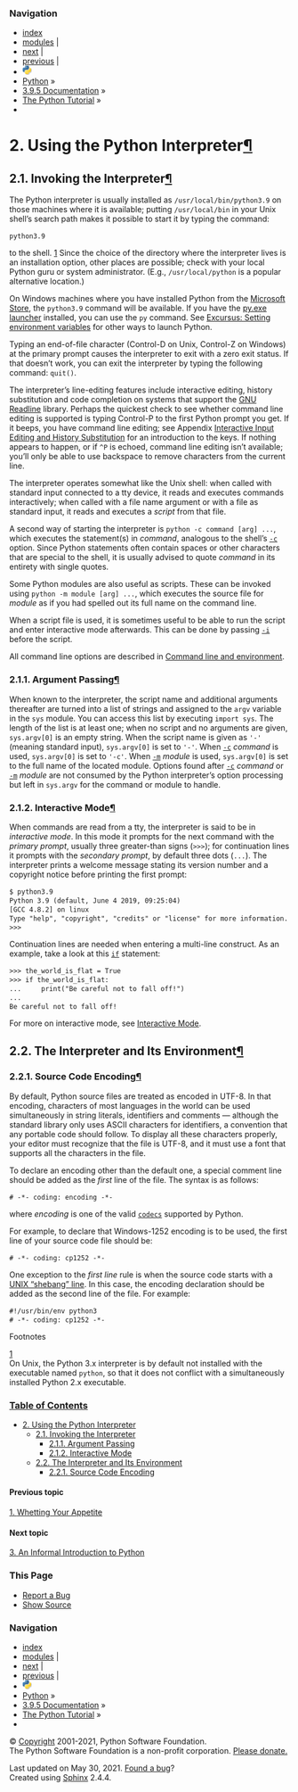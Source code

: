 ### Navigation

-   [index](https://docs.python.org/3/genindex.html "General Index")
-   [modules](https://docs.python.org/3/py-modindex.html "Python Module Index") |
-   [next](introduction.html "3. An Informal Introduction to Python") |
-   [previous](appetite.html "1. Whetting Your Appetite") |
-   ![](../_static/py.png)
-   [Python](https://www.python.org/) »
-   [3.9.5 Documentation](https://docs.python.org/3/index.html) »
-   [The Python Tutorial](index.html) »
-   

<span id="tut-using"></span>

<span class="section-number">2. </span>Using the Python Interpreter<a href="#using-the-python-interpreter" class="headerlink" title="Permalink to this headline">¶</a>
======================================================================================================================================================================

<span id="tut-invoking"></span>

<span class="section-number">2.1. </span>Invoking the Interpreter<a href="#invoking-the-interpreter" class="headerlink" title="Permalink to this headline">¶</a>
----------------------------------------------------------------------------------------------------------------------------------------------------------------

The Python interpreter is usually installed as `/usr/local/bin/python3.9` on those machines where it is available; putting `/usr/local/bin` in your Unix shell’s search path makes it possible to start it by typing the command:

    python3.9

to the shell. <a href="#id2" id="id1" class="footnote-reference brackets">1</a> Since the choice of the directory where the interpreter lives is an installation option, other places are possible; check with your local Python guru or system administrator. (E.g., `/usr/local/python` is a popular alternative location.)

On Windows machines where you have installed Python from the <a href="https://docs.python.org/3/using/windows.html#windows-store" class="reference internal"><span class="std std-ref">Microsoft Store</span></a>, the `python3.9` command will be available. If you have the <a href="https://docs.python.org/3/using/windows.html#launcher" class="reference internal"><span class="std std-ref">py.exe launcher</span></a> installed, you can use the `py` command. See <a href="https://docs.python.org/3/using/windows.html#setting-envvars" class="reference internal"><span class="std std-ref">Excursus: Setting environment variables</span></a> for other ways to launch Python.

Typing an end-of-file character (Control-D on Unix, Control-Z on Windows) at the primary prompt causes the interpreter to exit with a zero exit status. If that doesn’t work, you can exit the interpreter by typing the following command: `quit()`.

The interpreter’s line-editing features include interactive editing, history substitution and code completion on systems that support the <a href="https://tiswww.case.edu/php/chet/readline/rltop.html" class="reference external">GNU Readline</a> library. Perhaps the quickest check to see whether command line editing is supported is typing Control-P to the first Python prompt you get. If it beeps, you have command line editing; see Appendix <a href="interactive.html#tut-interacting" class="reference internal"><span class="std std-ref">Interactive Input Editing and History Substitution</span></a> for an introduction to the keys. If nothing appears to happen, or if `^P` is echoed, command line editing isn’t available; you’ll only be able to use backspace to remove characters from the current line.

The interpreter operates somewhat like the Unix shell: when called with standard input connected to a tty device, it reads and executes commands interactively; when called with a file name argument or with a file as standard input, it reads and executes a *script* from that file.

A second way of starting the interpreter is `python -c command [arg] ...`, which executes the statement(s) in *command*, analogous to the shell’s <a href="https://docs.python.org/3/using/cmdline.html#cmdoption-c" class="reference internal"><code class="xref std std-option docutils literal notranslate">-c</code></a> option. Since Python statements often contain spaces or other characters that are special to the shell, it is usually advised to quote *command* in its entirety with single quotes.

Some Python modules are also useful as scripts. These can be invoked using `python -m module [arg] ...`, which executes the source file for *module* as if you had spelled out its full name on the command line.

When a script file is used, it is sometimes useful to be able to run the script and enter interactive mode afterwards. This can be done by passing <a href="https://docs.python.org/3/using/cmdline.html#cmdoption-i" class="reference internal"><code class="xref std std-option docutils literal notranslate">-i</code></a> before the script.

All command line options are described in <a href="https://docs.python.org/3/using/cmdline.html#using-on-general" class="reference internal"><span class="std std-ref">Command line and environment</span></a>.

<span id="tut-argpassing"></span>

### <span class="section-number">2.1.1. </span>Argument Passing<a href="#argument-passing" class="headerlink" title="Permalink to this headline">¶</a>

When known to the interpreter, the script name and additional arguments thereafter are turned into a list of strings and assigned to the `argv` variable in the `sys` module. You can access this list by executing `import sys`. The length of the list is at least one; when no script and no arguments are given, `sys.argv[0]` is an empty string. When the script name is given as `'-'` (meaning standard input), `sys.argv[0]` is set to `'-'`. When <a href="https://docs.python.org/3/using/cmdline.html#cmdoption-c" class="reference internal"><code class="xref std std-option docutils literal notranslate">-c</code></a> *command* is used, `sys.argv[0]` is set to `'-c'`. When <a href="https://docs.python.org/3/using/cmdline.html#cmdoption-m" class="reference internal"><code class="xref std std-option docutils literal notranslate">-m</code></a> *module* is used, `sys.argv[0]` is set to the full name of the located module. Options found after <a href="https://docs.python.org/3/using/cmdline.html#cmdoption-c" class="reference internal"><code class="xref std std-option docutils literal notranslate">-c</code></a> *command* or <a href="https://docs.python.org/3/using/cmdline.html#cmdoption-m" class="reference internal"><code class="xref std std-option docutils literal notranslate">-m</code></a> *module* are not consumed by the Python interpreter’s option processing but left in `sys.argv` for the command or module to handle.

<span id="tut-interactive"></span>

### <span class="section-number">2.1.2. </span>Interactive Mode<a href="#interactive-mode" class="headerlink" title="Permalink to this headline">¶</a>

When commands are read from a tty, the interpreter is said to be in *interactive mode*. In this mode it prompts for the next command with the *primary prompt*, usually three greater-than signs (`>>>`); for continuation lines it prompts with the *secondary prompt*, by default three dots (`...`). The interpreter prints a welcome message stating its version number and a copyright notice before printing the first prompt:

    $ python3.9
    Python 3.9 (default, June 4 2019, 09:25:04)
    [GCC 4.8.2] on linux
    Type "help", "copyright", "credits" or "license" for more information.
    >>>

Continuation lines are needed when entering a multi-line construct. As an example, take a look at this <a href="https://docs.python.org/3/reference/compound_stmts.html#if" class="reference internal"><code class="xref std std-keyword docutils literal notranslate">if</code></a> statement:

    >>> the_world_is_flat = True
    >>> if the_world_is_flat:
    ...     print("Be careful not to fall off!")
    ...
    Be careful not to fall off!

For more on interactive mode, see <a href="appendix.html#tut-interac" class="reference internal"><span class="std std-ref">Interactive Mode</span></a>.

<span id="tut-interp"></span>

<span class="section-number">2.2. </span>The Interpreter and Its Environment<a href="#the-interpreter-and-its-environment" class="headerlink" title="Permalink to this headline">¶</a>
--------------------------------------------------------------------------------------------------------------------------------------------------------------------------------------

<span id="tut-source-encoding"></span>

### <span class="section-number">2.2.1. </span>Source Code Encoding<a href="#source-code-encoding" class="headerlink" title="Permalink to this headline">¶</a>

By default, Python source files are treated as encoded in UTF-8. In that encoding, characters of most languages in the world can be used simultaneously in string literals, identifiers and comments — although the standard library only uses ASCII characters for identifiers, a convention that any portable code should follow. To display all these characters properly, your editor must recognize that the file is UTF-8, and it must use a font that supports all the characters in the file.

To declare an encoding other than the default one, a special comment line should be added as the *first* line of the file. The syntax is as follows:

    # -*- coding: encoding -*-

where *encoding* is one of the valid <a href="https://docs.python.org/3/library/codecs.html#module-codecs" class="reference internal" title="codecs: Encode and decode data and streams."><code class="sourceCode python">codecs</code></a> supported by Python.

For example, to declare that Windows-1252 encoding is to be used, the first line of your source code file should be:

    # -*- coding: cp1252 -*-

One exception to the *first line* rule is when the source code starts with a <a href="appendix.html#tut-scripts" class="reference internal"><span class="std std-ref">UNIX “shebang” line</span></a>. In this case, the encoding declaration should be added as the second line of the file. For example:

    #!/usr/bin/env python3
    # -*- coding: cp1252 -*-

Footnotes

<span class="brackets"><a href="#id1" class="fn-backref">1</a></span>  
On Unix, the Python 3.x interpreter is by default not installed with the executable named `python`, so that it does not conflict with a simultaneously installed Python 2.x executable.

### [Table of Contents](https://docs.python.org/3/contents.html)

-   <a href="#" class="reference internal">2. Using the Python Interpreter</a>
    -   <a href="#invoking-the-interpreter" class="reference internal">2.1. Invoking the Interpreter</a>
        -   <a href="#argument-passing" class="reference internal">2.1.1. Argument Passing</a>
        -   <a href="#interactive-mode" class="reference internal">2.1.2. Interactive Mode</a>
    -   <a href="#the-interpreter-and-its-environment" class="reference internal">2.2. The Interpreter and Its Environment</a>
        -   <a href="#source-code-encoding" class="reference internal">2.2.1. Source Code Encoding</a>

#### Previous topic

[<span class="section-number">1. </span>Whetting Your Appetite](appetite.html "previous chapter")

#### Next topic

[<span class="section-number">3. </span>An Informal Introduction to Python](introduction.html "next chapter")

### This Page

-   [Report a Bug](https://docs.python.org/3/bugs.html)
-   [Show Source](https://github.com/python/cpython/blob/3.9/Doc/tutorial/interpreter.rst)

### Navigation

-   [index](https://docs.python.org/3/genindex.html "General Index")
-   [modules](https://docs.python.org/3/py-modindex.html "Python Module Index") |
-   [next](introduction.html "3. An Informal Introduction to Python") |
-   [previous](appetite.html "1. Whetting Your Appetite") |
-   ![](../_static/py.png)
-   [Python](https://www.python.org/) »
-   [3.9.5 Documentation](https://docs.python.org/3/index.html) »
-   [The Python Tutorial](index.html) »
-   

© [Copyright](https://docs.python.org/3/copyright.html) 2001-2021, Python Software Foundation.  
The Python Software Foundation is a non-profit corporation. [Please donate.](https://www.python.org/psf/donations/)

Last updated on May 30, 2021. [Found a bug](https://docs.python.org/3/bugs.html)?  
Created using [Sphinx](https://www.sphinx-doc.org/) 2.4.4.
